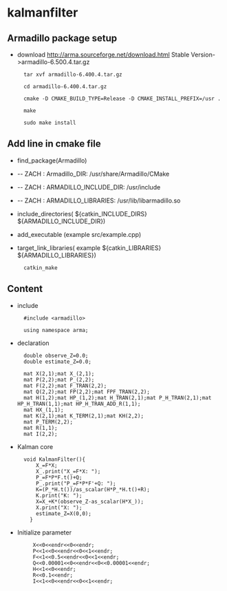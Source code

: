 # kalmanfilter

## Armadillo package setup
* download http://arma.sourceforge.net/download.html   Stable Version->armadillo-6.500.4.tar.gz

		tar xvf armadillo-6.400.4.tar.gz 

		cd armadillo-6.400.4.tar.gz 

		cmake -D CMAKE_BUILD_TYPE=Release -D CMAKE_INSTALL_PREFIX=/usr .

		make

		sudo make install

## Add line in cmake file

* find_package(Armadillo)
* 	-- ZACH : Armadillo_DIR: /usr/share/Armadillo/CMake
* 	-- ZACH : ARMADILLO_INCLUDE_DIR: /usr/include
*	-- ZACH : ARMADILLO_LIBRARIES: /usr/lib/libarmadillo.so
* include_directories( ${catkin_INCLUDE_DIRS} ${ARMADILLO_INCLUDE_DIR})
* add_executable (example src/example.cpp)
* target_link_libraries( example ${catkin_LIBRARIES} ${ARMADILLO_LIBRARIES})

		catkin_make


## Content
* include

		#include <armadillo>

		using namespace arma;

* declaration

		double observe_Z=0.0;
		double estimate_Z=0.0;

		mat X(2,1);mat X_(2,1);
		mat P(2,2);mat P_(2,2);
		mat F(2,2);mat F_TRAN(2,2);
		mat Q(2,2);mat FP(2,2);mat FPF_TRAN(2,2);
		mat H(1,2);mat HP_(1,2);mat H_TRAN(2,1);mat P_H_TRAN(2,1);mat HP_H_TRAN(1,1);mat HP_H_TRAN_ADD_R(1,1);
		mat HX_(1,1);
		mat K(2,1);mat K_TERM(2,1);mat KH(2,2);
		mat P_TERM(2,2);
		mat R(1,1);
		mat I(2,2);

* Kalman core

		void KalmanFilter(){
		    X_=F*X;
		    X_.print("X_=F*X: ");
		    P_=F*P*F.t()+Q;
		    P_.print("P_=F*P*F'+Q: ");
		    K=(P_*H.t())/as_scalar(H*P_*H.t()+R);
		    K.print("K: ");
		    X=X_+K*(observe_Z-as_scalar(H*X_));
		    X.print("X: ");
		    estimate_Z=X(0,0);
		  }
* Initialize parameter

		   X<<0<<endr<<0<<endr;
		   P<<1<<0<<endr<<0<<1<<endr;
		   F<<1<<0.5<<endr<<0<<1<<endr;
		   Q<<0.00001<<0<<endr<<0<<0.00001<<endr;
		   H<<1<<0<<endr;
		   R<<0.1<<endr;
		   I<<1<<0<<endr<<0<<1<<endr;
